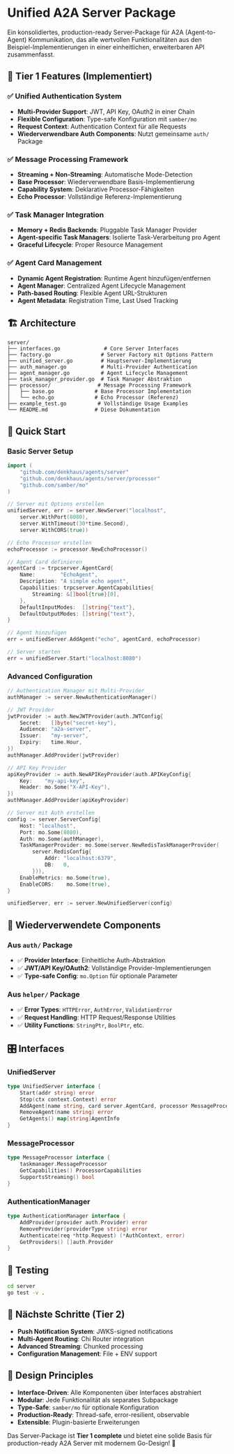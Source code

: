 # Unified A2A Server Package

Ein konsolidiertes, production-ready Server-Package für A2A (Agent-to-Agent) Kommunikation, das alle wertvollen Funktionalitäten aus den Beispiel-Implementierungen in einer einheitlichen, erweiterbaren API zusammenfasst.

## 🎯 Tier 1 Features (Implementiert)

### ✅ **Unified Authentication System**
- **Multi-Provider Support**: JWT, API Key, OAuth2 in einer Chain
- **Flexible Configuration**: Type-safe Konfiguration mit `samber/mo`
- **Request Context**: Authentication Context für alle Requests
- **Wiederverwendbare Auth Components**: Nutzt gemeinsame `auth/` Package

### ✅ **Message Processing Framework** 
- **Streaming + Non-Streaming**: Automatische Mode-Detection
- **Base Processor**: Wiederverwendbare Basis-Implementierung
- **Capability System**: Deklarative Processor-Fähigkeiten
- **Echo Processor**: Vollständige Referenz-Implementierung

### ✅ **Task Manager Integration**
- **Memory + Redis Backends**: Pluggable Task Manager Provider
- **Agent-specific Task Managers**: Isolierte Task-Verarbeitung pro Agent
- **Graceful Lifecycle**: Proper Resource Management

### ✅ **Agent Card Management**
- **Dynamic Agent Registration**: Runtime Agent hinzufügen/entfernen
- **Agent Manager**: Centralized Agent Lifecycle Management
- **Path-based Routing**: Flexible Agent URL-Strukturen
- **Agent Metadata**: Registration Time, Last Used Tracking

## 🏗 Architecture

```
server/
├── interfaces.go              # Core Server Interfaces
├── factory.go                # Server Factory mit Options Pattern
├── unified_server.go         # Hauptserver-Implementierung
├── auth_manager.go           # Multi-Provider Authentication
├── agent_manager.go          # Agent Lifecycle Management
├── task_manager_provider.go  # Task Manager Abstraktion
├── processor/               # Message Processing Framework
│   ├── base.go             # Base Processor Implementation
│   └── echo.go             # Echo Processor (Referenz)
├── example_test.go          # Vollständige Usage Examples
└── README.md               # Diese Dokumentation
```

## 🚀 Quick Start

### Basic Server Setup

```go
import (
    "github.com/denkhaus/agents/server"
    "github.com/denkhaus/agents/server/processor"
    "github.com/samber/mo"
)

// Server mit Options erstellen
unifiedServer, err := server.NewServer("localhost",
    server.WithPort(8080),
    server.WithTimeout(30*time.Second),
    server.WithCORS(true))

// Echo Processor erstellen
echoProcessor := processor.NewEchoProcessor()

// Agent Card definieren
agentCard := trpcserver.AgentCard{
    Name:        "EchoAgent",
    Description: "A simple echo agent",
    Capabilities: trpcserver.AgentCapabilities{
        Streaming: &[]bool{true}[0],
    },
    DefaultInputModes:  []string{"text"},
    DefaultOutputModes: []string{"text"},
}

// Agent hinzufügen
err = unifiedServer.AddAgent("echo", agentCard, echoProcessor)

// Server starten
err = unifiedServer.Start("localhost:8080")
```

### Advanced Configuration

```go
// Authentication Manager mit Multi-Provider
authManager := server.NewAuthenticationManager()

// JWT Provider
jwtProvider := auth.NewJWTProvider(auth.JWTConfig{
    Secret:   []byte("secret-key"),
    Audience: "a2a-server",
    Issuer:   "my-server",
    Expiry:   time.Hour,
})
authManager.AddProvider(jwtProvider)

// API Key Provider
apiKeyProvider := auth.NewAPIKeyProvider(auth.APIKeyConfig{
    Key:    "my-api-key",
    Header: mo.Some("X-API-Key"),
})
authManager.AddProvider(apiKeyProvider)

// Server mit Auth erstellen
config := server.ServerConfig{
    Host: "localhost",
    Port: mo.Some(8080),
    Auth: mo.Some(authManager),
    TaskManagerProvider: mo.Some(server.NewRedisTaskManagerProvider(
        server.RedisConfig{
            Addr: "localhost:6379",
            DB:   0,
        })),
    EnableMetrics: mo.Some(true),
    EnableCORS:    mo.Some(true),
}

unifiedServer, err := server.NewUnifiedServer(config)
```

## 🔧 Wiederverwendete Components

### **Aus `auth/` Package**
- ✅ **Provider Interface**: Einheitliche Auth-Abstraktion
- ✅ **JWT/API Key/OAuth2**: Vollständige Provider-Implementierungen
- ✅ **Type-safe Config**: `mo.Option` für optionale Parameter

### **Aus `helper/` Package**
- ✅ **Error Types**: `HTTPError`, `AuthError`, `ValidationError`
- ✅ **Request Handling**: HTTP Request/Response Utilities
- ✅ **Utility Functions**: `StringPtr`, `BoolPtr`, etc.

## 🎛 Interfaces

### **UnifiedServer**
```go
type UnifiedServer interface {
    Start(addr string) error
    Stop(ctx context.Context) error
    AddAgent(name string, card server.AgentCard, processor MessageProcessor) error
    RemoveAgent(name string) error
    GetAgents() map[string]AgentInfo
}
```

### **MessageProcessor**
```go
type MessageProcessor interface {
    taskmanager.MessageProcessor
    GetCapabilities() ProcessorCapabilities
    SupportsStreaming() bool
}
```

### **AuthenticationManager**
```go
type AuthenticationManager interface {
    AddProvider(provider auth.Provider) error
    RemoveProvider(providerType string) error
    Authenticate(req *http.Request) (*AuthContext, error)
    GetProviders() []auth.Provider
}
```

## 🧪 Testing

```bash
cd server
go test -v .
```

## 🔄 Nächste Schritte (Tier 2)

- **Push Notification System**: JWKS-signed notifications
- **Multi-Agent Routing**: Chi Router integration
- **Advanced Streaming**: Chunked processing
- **Configuration Management**: File + ENV support

## 🎯 Design Principles

- **Interface-Driven**: Alle Komponenten über Interfaces abstrahiert
- **Modular**: Jede Funktionalität als separates Subpackage
- **Type-Safe**: `samber/mo` für optionale Konfiguration
- **Production-Ready**: Thread-safe, error-resilient, observable
- **Extensible**: Plugin-basierte Erweiterungen

Das Server-Package ist **Tier 1 complete** und bietet eine solide Basis für production-ready A2A Server mit modernem Go-Design! 🚀
